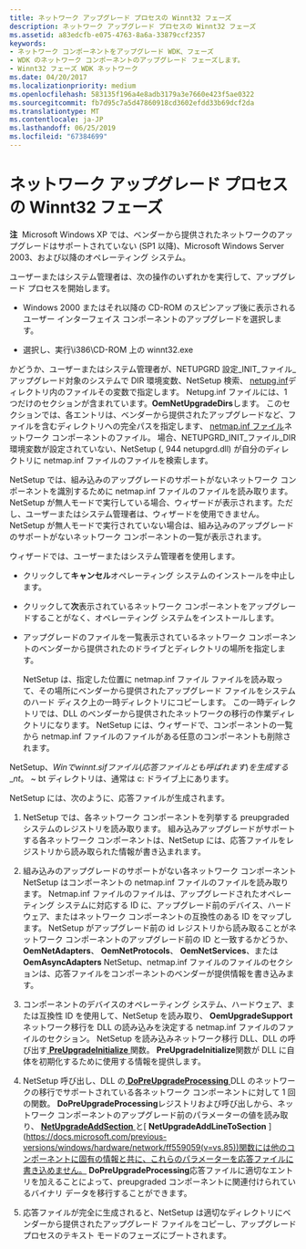 ```yaml
---
title: ネットワーク アップグレード プロセスの Winnt32 フェーズ
description: ネットワーク アップグレード プロセスの Winnt32 フェーズ
ms.assetid: a83edcfb-e075-4763-8a6a-33879ccf2357
keywords:
- ネットワーク コンポーネントをアップグレード WDK、フェーズ
- WDK のネットワーク コンポーネントのアップグレード フェーズします。
- Winnt32 フェーズ WDK ネットワーク
ms.date: 04/20/2017
ms.localizationpriority: medium
ms.openlocfilehash: 583135f196a4e8adb3179a3e7660e423f5ae0322
ms.sourcegitcommit: fb7d95c7a5d47860918cd3602efdd33b69dcf2da
ms.translationtype: MT
ms.contentlocale: ja-JP
ms.lasthandoff: 06/25/2019
ms.locfileid: "67384699"
---
```

# <a name="winnt32-phase-of-the-network-upgrade-process"></a>ネットワーク アップグレード プロセスの Winnt32 フェーズ





**注**  Microsoft Windows XP では、ベンダーから提供されたネットワークのアップグレードはサポートされていない (SP1 以降)、Microsoft Windows Server 2003、および以降のオペレーティング システム。

 

ユーザーまたはシステム管理者は、次の操作のいずれかを実行して、アップグレード プロセスを開始します。

-   Windows 2000 またはそれ以降の CD-ROM のスピンアップ後に表示されるユーザー インターフェイス コンポーネントのアップグレードを選択します。

-   選択し、実行\\i386\\CD-ROM 上の winnt32.exe

かどうか、ユーザーまたはシステム管理者が、NETUPGRD 設定\_INIT\_ファイル\_アップグレード対象のシステムで DIR 環境変数、NetSetup 検索、 [netupg.inf](creating-a-netupg-inf-file.md)ディレクトリ内のファイルその変数で指定します。 Netupg.inf ファイルには、1 つだけのセクションが含まれています。**OemNetUpgradeDirs**します。 このセクションでは、各エントリは、ベンダーから提供されたアップグレードなど、ファイルを含むディレクトリへの完全パスを指定します、 [netmap.inf ファイル](creating-a-netmap-inf-file.md)ネットワーク コンポーネントのファイル。 場合、NETUPGRD\_INIT\_ファイル\_DIR 環境変数が設定されていない、NetSetup (, 944 netupgrd.dll) が自分のディレクトリに netmap.inf ファイルのファイルを検索します。

NetSetup では、組み込みのアップグレードのサポートがないネットワーク コンポーネントを識別するために netmap.inf ファイルのファイルを読み取ります。 NetSetup が無人モードで実行している場合、ウィザードが表示されます。ただし、ユーザーまたはシステム管理者は、ウィザードを使用できません。 NetSetup が無人モードで実行されていない場合は、組み込みのアップグレードのサポートがないネットワーク コンポーネントの一覧が表示されます。

ウィザードでは、ユーザーまたはシステム管理者を使用します。

-   クリックして**キャンセル**オペレーティング システムのインストールを中止します。

-   クリックして**次**表示されているネットワーク コンポーネントをアップグレードすることがなく、オペレーティング システムをインストールします。

-   アップグレードのファイルを一覧表示されているネットワーク コンポーネントのベンダーから提供されたのドライブとディレクトリの場所を指定します。

    NetSetup は、指定した位置に netmap.inf ファイル ファイルを読み取って、その場所にベンダーから提供されたアップグレード ファイルをシステムのハード ディスク上の一時ディレクトリにコピーします。 この一時ディレクトリでは、DLL のベンダーから提供されたネットワークの移行の作業ディレクトリになります。 NetSetup には、ウィザードで、コンポーネントの一覧から netmap.inf ファイルのファイルがある任意のコンポーネントも削除されます。

NetSetup、$Win で winnt.sif ファイル (応答ファイルとも呼ばれます) を生成する\_nt$。 ~ bt ディレクトリは、通常は c: ドライブ上にあります。

NetSetup には、次のように、応答ファイルが生成されます。

1.  NetSetup では、各ネットワーク コンポーネントを列挙する preupgraded システムのレジストリを読み取ります。 組み込みアップグレードがサポートする各ネットワーク コンポーネントは、NetSetup には、応答ファイルをレジストリから読み取られた情報が書き込まれます。

2.  組み込みのアップグレードのサポートがない各ネットワーク コンポーネント NetSetup はコンポーネントの netmap.inf ファイルのファイルを読み取ります。 Netmap.inf ファイルのファイルは、アップグレードされたオペレーティング システムに対応する ID に、アップグレード前のデバイス、ハードウェア、またはネットワーク コンポーネントの互換性のある ID をマップします。 NetSetup がアップグレード前の id レジストリから読み取ることがネットワーク コンポーネントのアップグレード前の ID と一致するかどうか、 **OemNetAdapters**、 **OemNetProtocols**、 **OemNetServices**、または**OemAsyncAdapters** NetSetup、netmap.inf ファイルのファイルのセクションは、応答ファイルをコンポーネントのベンダーが提供情報を書き込みます。

3.  コンポーネントのデバイスのオペレーティング システム、ハードウェア、または互換性 ID を使用して、NetSetup を読み取り、 **OemUpgradeSupport**ネットワーク移行を DLL の読み込みを決定する netmap.inf ファイルのファイルのセクション。 NetSetup を読み込みネットワーク移行 DLL、DLL の呼び出す[ **PreUpgradeInitialize** ](https://docs.microsoft.com/previous-versions/windows/hardware/network/ff562439(v=vs.85))関数。 **PreUpgradeInitialize**関数が DLL に自体を初期化するために使用する情報を提供します。

4.  NetSetup 呼び出し、DLL の[ **DoPreUpgradeProcessing** ](https://docs.microsoft.com/previous-versions/windows/hardware/network/ff545634(v=vs.85)) DLL のネットワークの移行でサポートされている各ネットワーク コンポーネントに対して 1 回の関数。 **DoPreUpgradeProcessing**レジストリおよび呼び出しから、ネットワーク コンポーネントのアップグレード前のパラメーターの値を読み取り、 [ **NetUpgradeAddSection** ](https://docs.microsoft.com/previous-versions/windows/hardware/network/ff559063(v=vs.85))と[ **NetUpgradeAddLineToSection** ](https://docs.microsoft.com/previous-versions/windows/hardware/network/ff559059(v=vs.85))関数には他のコンポーネントに固有の情報と共に、これらのパラメーターを応答ファイルに書き込めません。 **DoPreUpgradeProcessing**応答ファイルに適切なエントリを加えることによって、preupgraded コンポーネントに関連付けられているバイナリ データを移行することができます。

5.  応答ファイルが完全に生成されると、NetSetup は適切なディレクトリにベンダーから提供されたアップグレード ファイルをコピーし、アップグレード プロセスのテキスト モードのフェーズにブートされます。

 

 





